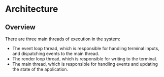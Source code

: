 # Architecture

## Overview

There are three main threads of execution in the system:

- The event loop thread, which is responsible for handling terminal inputs,
  and dispatching events to the main thread.
- The render loop thread, which is responsible for writing to the terminal.
- The main thread, which is responsible for handling events and updating the
  state of the application.

